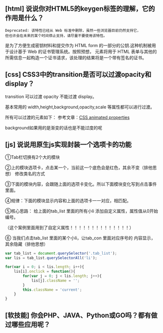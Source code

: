 ## [html] 说说你对HTML5的keygen标签的理解，它的作用是什么？

    Deprecated: 该特性已经从 Web 标准中删除，虽然一些浏览器目前仍然支持它，
    但也许会在未来的某个时间停止支持，请尽量不要使用该特性。

<keygen>是为了方便生成密钥材料和提交作为 HTML form 的一部分的公钥.这种机制被用于设计基于 Web 的证书管理系统。按照预想， 元素将用于 HTML 表单与其他的所需信息一起构造一个证书请求，该处理的结果将是一个带有签名的证书。
## [css] CSS3中的transition是否可以过渡opacity和display？

transition 可以过渡 opacity 不能过渡 display。

基本常用的 width,height,background,opacity,scale 等属性都可以进行过渡。

所有可以过渡的元素如下：
参考文章：[CSS animated properties](https://developer.mozilla.org/zh-CN/docs/Web/CSS/CSS_animated_properties)

background如果用的是渐变的话也是不能过度的呢


## [js] 说说用原生js实现封装一个选项卡的功能

①Tab栏切换有2个大的模块

②上的模块选项卡，点击某一个，当前这一个底色会是红色，其余不变（排他思想） 修改类名的方式

③下面的模块内容，会跟随上面的选项卡变化。所以下面模块变化写到点击事件里面。

④规律：下面的模块显示内容和上面的选项卡一一对应，相匹配。

⑤核心思路： 给上面的tab_list 里面的所有小li 添加自定义属性，属性值从0开始编号。

（这个案例里面用到了自定义属性！！！！！！！！！！！！！！）

⑥ 当我们点击tab_list 里面的某个小li，让tab_con 里面对应序号的 内容显示，其余隐藏（排他思想）

```javascript
var tab_list = document.querySelector('.tab_list');
var lis = tab_list.querySelectorAll('li');

for(var i = 0; i < lis.length; i++){
    lis[i].onclick = function(){
        for(var j = 0; j < lis.length; j++){
            lis[j].className = '';
        }
        this.className = 'current';
    }
}
```
    
## [软技能] 你会PHP、JAVA、Python或GO吗？都有做过哪些应用呢？
